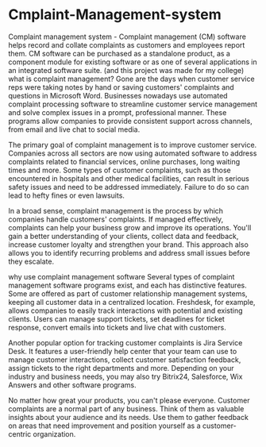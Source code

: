 # Cmplaint-Management-system
Complaint management system - Complaint management (CM) software helps record and collate complaints as customers and employees report them. CM software can be purchased as a standalone product, as a component module for existing software or as one of several applications in an integrated software suite. (and this project was made for my college)
what is complaint management?
Gone are the days when customer service reps were taking notes by hand or saving customers' complaints and questions in Microsoft Word. Businesses nowadays use automated complaint processing software to streamline customer service management and solve complex issues in a prompt, professional manner. These programs allow companies to provide consistent support across channels, from email and live chat to social media.

The primary goal of complaint management is to improve customer service. Companies across all sectors are now using automated software to address complaints related to financial services, online purchases, long waiting times and more. Some types of customer complaints, such as those encountered in hospitals and other medical facilities, can result in serious safety issues and need to be addressed immediately. Failure to do so can lead to hefty fines or even lawsuits.

In a broad sense, complaint management is the process by which companies handle customers' complaints. If managed effectively, complaints can help your business grow and improve its operations. You'll gain a better understanding of your clients, collect data and feedback, increase customer loyalty and strengthen your brand. This approach also allows you to identify recurring problems and address small issues before they escalate.

why use complaint management software
Several types of complaint management software programs exist, and each has distinctive features. Some are offered as part of customer relationship management systems, keeping all customer data in a centralized location. Freshdesk, for example, allows companies to easily track interactions with potential and existing clients. Users can manage support tickets, set deadlines for ticket response, convert emails into tickets and live chat with customers.

Another popular option for tracking customer complaints is Jira Service Desk. It features a user-friendly help center that your team can use to manage customer interactions, collect customer satisfaction feedback, assign tickets to the right departments and more. Depending on your industry and business needs, you may also try Bitrix24, Salesforce, Wix Answers and other software programs.

No matter how great your products, you can't please everyone. Customer complaints are a normal part of any business. Think of them as valuable insights about your audience and its needs. Use them to gather feedback on areas that need improvement and position yourself as a customer-centric organization.

